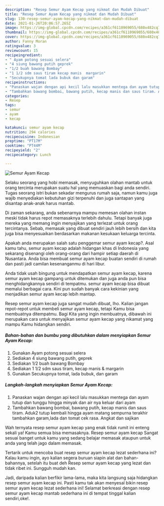 ```yaml
---
description: "Resep Semur Ayam Kecap yang nikmat dan Mudah Dibuat"
title: "Resep Semur Ayam Kecap yang nikmat dan Mudah Dibuat"
slug: 130-resep-semur-ayam-kecap-yang-nikmat-dan-mudah-dibuat
date: 2021-01-26T20:06:57.265Z
image: https://img-global.cpcdn.com/recipes/a361cf6110969055/680x482cq70/semur-ayam-kecap-foto-resep-utama.jpg
thumbnail: https://img-global.cpcdn.com/recipes/a361cf6110969055/680x482cq70/semur-ayam-kecap-foto-resep-utama.jpg
cover: https://img-global.cpcdn.com/recipes/a361cf6110969055/680x482cq70/semur-ayam-kecap-foto-resep-utama.jpg
author: Fanny Moran
ratingvalue: 3
reviewcount: 15
recipeingredient:
- " Ayam potong sesuai selera"
- "4 siung bawang putih geprek"
- "1/2 buah bawang Bombay"
- "1 1/2 sdm saus tiram kecap manis  margarin"
- "Secukupnya tomat lada bubuk dan garam"
recipeinstructions:
- "Panaskan wajan dengan api kecil lalu masukkan mentega dan ayam tutup dan tunggu hingga minyak dan air nya keluar dari ayam"
- "Tambahkan bawang bombai, bawang putih, kecap manis dan saus tiram. Aduk2 tutup kembali hingga ayam matang sempurna terakhir tambahkan garam,lada dan tomat cek rasa. Angkat dan sajikan"
categories:
- Resep
tags:
- semur
- ayam
- kecap

katakunci: semur ayam kecap 
nutrition: 294 calories
recipecuisine: Indonesian
preptime: "PT17M"
cooktime: "PT44M"
recipeyield: "2"
recipecategory: Lunch

---
```



![Semur Ayam Kecap](https://img-global.cpcdn.com/recipes/a361cf6110969055/680x482cq70/semur-ayam-kecap-foto-resep-utama.jpg)

Selaku seorang yang hobi memasak, menyuguhkan olahan mantab untuk orang tercinta merupakan suatu hal yang memuaskan bagi anda sendiri. Tugas seorang istri bukan sekadar mengurus rumah saja, namun kamu juga wajib menyediakan kebutuhan gizi terpenuhi dan juga santapan yang disantap anak-anak harus mantab.

Di zaman  sekarang, anda sebenarnya mampu memesan olahan instan meski tidak harus repot memasaknya terlebih dahulu. Tetapi banyak juga mereka yang memang ingin menyajikan yang terlezat untuk orang tercintanya. Sebab, memasak yang dibuat sendiri jauh lebih bersih dan kita juga bisa menyesuaikan berdasarkan makanan kesukaan keluarga tercinta. 



Apakah anda merupakan salah satu penggemar semur ayam kecap?. Asal kamu tahu, semur ayam kecap adalah hidangan khas di Indonesia yang sekarang disenangi oleh orang-orang dari hampir setiap daerah di Nusantara. Anda bisa membuat semur ayam kecap buatan sendiri di rumah dan pasti jadi camilan kesenanganmu di hari libur.

Anda tidak usah bingung untuk mendapatkan semur ayam kecap, karena semur ayam kecap gampang untuk ditemukan dan juga anda pun bisa menghidangkannya sendiri di tempatmu. semur ayam kecap bisa dibuat memalui berbagai cara. Kini pun sudah banyak cara kekinian yang menjadikan semur ayam kecap lebih mantap.

Resep semur ayam kecap juga sangat mudah dibuat, lho. Kalian jangan repot-repot untuk membeli semur ayam kecap, tetapi Kamu bisa membuatnya ditempatmu. Bagi Kita yang ingin membuatnya, dibawah ini merupakan cara untuk menyajikan semur ayam kecap yang nikamat yang mampu Kamu hidangkan sendiri.

<!--inarticleads1-->

##### Bahan-bahan dan bumbu yang dibutuhkan dalam menyiapkan Semur Ayam Kecap:

1. Gunakan  Ayam potong sesuai selera
1. Sediakan 4 siung bawang putih, geprek
1. Sediakan 1/2 buah bawang Bombay
1. Sediakan 1 1/2 sdm saus tiram, kecap manis &amp; margarin
1. Gunakan Secukupnya tomat, lada bubuk, dan garam




<!--inarticleads2-->

##### Langkah-langkah menyiapkan Semur Ayam Kecap:

1. Panaskan wajan dengan api kecil lalu masukkan mentega dan ayam tutup dan tunggu hingga minyak dan air nya keluar dari ayam
1. Tambahkan bawang bombai, bawang putih, kecap manis dan saus tiram. Aduk2 tutup kembali hingga ayam matang sempurna terakhir tambahkan garam,lada dan tomat cek rasa. Angkat dan sajikan




Wah ternyata resep semur ayam kecap yang enak tidak rumit ini enteng sekali ya! Kamu semua bisa memasaknya. Resep semur ayam kecap Sangat sesuai banget untuk kamu yang sedang belajar memasak ataupun untuk anda yang telah jago dalam memasak.

Tertarik untuk mencoba buat resep semur ayam kecap lezat sederhana ini? Kalau kamu ingin, ayo kalian segera buruan siapin alat dan bahan-bahannya, setelah itu buat deh Resep semur ayam kecap yang lezat dan tidak ribet ini. Sungguh mudah kan. 

Jadi, daripada kalian berfikir lama-lama, maka kita langsung saja hidangkan resep semur ayam kecap ini. Pasti kamu tak akan menyesal bikin resep semur ayam kecap lezat sederhana ini! Selamat berkreasi dengan resep semur ayam kecap mantab sederhana ini di tempat tinggal kalian sendiri,oke!.

